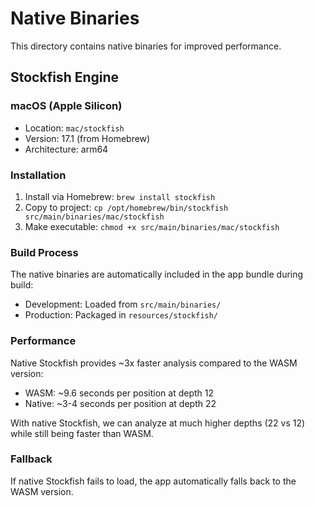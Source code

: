 # Native Binaries

This directory contains native binaries for improved performance.

## Stockfish Engine

### macOS (Apple Silicon)
- Location: `mac/stockfish`
- Version: 17.1 (from Homebrew)
- Architecture: arm64

### Installation
1. Install via Homebrew: `brew install stockfish`
2. Copy to project: `cp /opt/homebrew/bin/stockfish src/main/binaries/mac/stockfish`
3. Make executable: `chmod +x src/main/binaries/mac/stockfish`

### Build Process
The native binaries are automatically included in the app bundle during build:
- Development: Loaded from `src/main/binaries/`
- Production: Packaged in `resources/stockfish/`

### Performance
Native Stockfish provides ~3x faster analysis compared to the WASM version:
- WASM: ~9.6 seconds per position at depth 12
- Native: ~3-4 seconds per position at depth 22

With native Stockfish, we can analyze at much higher depths (22 vs 12) while still being faster than WASM.

### Fallback
If native Stockfish fails to load, the app automatically falls back to the WASM version. 